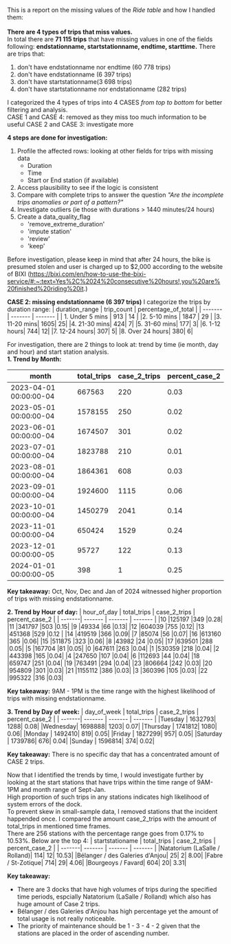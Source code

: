 This is a report on the missing values of the *Ride table* and how I handled them:
\
\
**There are 4 types of trips that miss values.**\
In total there are **71 115 trips** that have missing values in one of the fields following: **endstationname, startstationname, endtime, starttime.**
There are trips that:
1. don't have endstationname nor endtime (60 778 trips)
2. don't have endstationname (6 397 trips)
3. don't have startstationname(3 698 trips)
4. don't have startstationname nor endstationname (282 trips)


I categorized the 4 types of trips into 4 CASES *from top to bottom* for better filtering and analysis. \
CASE 1 and CASE 4: removed as they miss too much information to be useful
CASE 2 and CASE 3: investigate more

**4 steps are done for investigation:**
1. Profile the affected rows: looking at other fields for trips with missing data
   * Duration
   * Time
   * Start or End station (if available)
2. Access plausibility to see if the logic is consistent
3. Compare with complete trips to answer the question *"Are the incomplete trips anomalies or part of a pattern?"*
4. Investigate outliers (ie those with durations > 1440 minutes/24 hours)
5. Create a data_quality_flag
   * 'remove_extreme_duration'
   * 'impute station'
   * 'review'
   * 'keep'


Before investigation, please keep in mind that after 24 hours, the bike is presumed stolen and user is charged up to $2,000 according to the website of BIXI (https://bixi.com/en/how-to-use-the-bixi-service/#:~:text=Yes%2C%2024%20consecutive%20hours!,you%20are%20finished%20riding%20it.)


**CASE 2: missing endstationname (6 397 trips)**
I categorize the trips by duration range:
| duration_range | trip_count |	percentage_of_total |
| ------- | ------- |	------- |
| 1. Under 5 mins | 913 |	14 |
|2. 5-10 mins |	1847 |	29 |
|3. 11-20 mins|	1605|	25|
|4. 21-30 mins|	424|	7|
|5. 31-60 mins|	177|	3|
|6. 1-12 hours|	744|	12|
|7. 12-24 hours|	307|	5|
|8. Over 24 hours|	380|	6|

For investigation, there are 2 things to look at: trend by time (ie month, day and hour) and start station analysis.\
**1. Trend by Month:**

| month | total_trips | case_2_trips | percent_case_2 |
| -------| ------- | ------- | ------- |
|2023-04-01 00:00:00-04|	667563|	220|	0.03|
|2023-05-01 00:00:00-04|	1578155|	250|	0.02|
|2023-06-01 00:00:00-04|	1674507|	301|	0.02|
|2023-07-01 00:00:00-04|	1823788|	210|	0.01|
|2023-08-01 00:00:00-04|	1864361|	608|	0.03|
|2023-09-01 00:00:00-04|	1924600|	1115|	0.06|
|2023-10-01 00:00:00-04|	1450279|	2041|	0.14|
|2023-11-01 00:00:00-04|	650424|	1529|	0.24|
|2023-12-01 00:00:00-05|	95727|	122|	0.13|
|2024-01-01 00:00:00-05|	398|	1|	0.25|

**Key takeaway:** Oct, Nov, Dec and Jan of 2024 witnessed higher proportion of trips with missing endstationname.

**2. Trend by Hour of day:**
| hour_of_day | total_trips | case_2_trips | percent_case_2 |
| -------| ------- | ------- | ------- |
|10	|125197	|349	|0.28|
|11	|341797	|503	|0.15|
|9	|49334	|66	|0.13|
|12	|604039	|755	|0.12|
|13	|451368	|529	|0.12 |
|14	|419519	|366	|0.09|
|7	|85074	|56	|0.07|
|16	|613160	|365	|0.06|
|15	|511875	|323	|0.06|
|8	|43982	|24	|0.05|
|17	|639501	|288	|0.05|
|5	|167704	|81	|0.05|
|0	|647611	|263	|0.04|
|1	|530359	|218	|0.04|
|2	|443398	|165	|0.04|
|4	|247650	|107	|0.04|
|6	|112693	|44	|0.04|
|18	|659747	|251	|0.04|
|19	|763491	|294	|0.04|
|23	|806664	|242	|0.03|
|20	|954809	|301	|0.03|
|21	|1155112	|386	|0.03|
|3	|360396	|105	|0.03|
|22	|995322	|316	|0.03|

**Key takeaway:** 9AM - 1PM is the time range with the highest likelihood of trips with missing endstationname. 

**3. Trend by Day of week:**
| day_of_week | total_trips | case_2_trips | percent_case_2 |
| -------| ------- | ------- | ------- |
|Tuesday  |	1632793|	1288|	0.08|
|Wednesday|	1698888|	1203|	0.07|
|Thursday |	1741812|	1080|	0.06|
|Monday   |	1492410|	819|	0.05|
|Friday   |	1827299|	957|	0.05|
|Saturday |	1739786|	676|	0.04|
|Sunday   |	1596814|	374|	0.02|

**Key takeaway:** There is no specific day that has a concentrated amount of CASE 2 trips. 

Now that I identified the trends by time, I would investigate further by looking at the start stations that have trips within the time range of 9AM-1PM and month range of Sept-Jan.\
High proportion of such trips in any stations indicates high likelihood of system errors of the dock. \
To prevent skew in small-sample data, I removed stations that the incident happended once. I compared the amount case_2_trips with the amount of total_trips in mentioned time frames.\
There are 256 stations with the percentage range goes from 0.17% to 10.53%. Below are the top 4:
| startstationame | total_trips | case_2_trips | percent_case_2 |
| -------| ------- | ------- | ------- |
|Natatorium (LaSalle / Rolland)|	114|	12|	10.53|
|Bélanger / des Galeries d'Anjou|	25|	2|	8.00|
|Fabre / St-Zotique|	714|	29|	4.06|
|Bourgeoys / Favard|	604|	20|	3.31|

**Key takeaway:** 
- There are 3 docks that have high volumes of trips during the specified time periods, espcially Natatorium (LaSalle / Rolland) which also has huge amount of Case 2 trips.
- Bélanger / des Galeries d'Anjou has high percentage yet the amount of total usage is not really noticeable.
- The priority of maintenance should be 1 - 3 - 4 - 2 given that the stations are placed in the order of ascending number.
